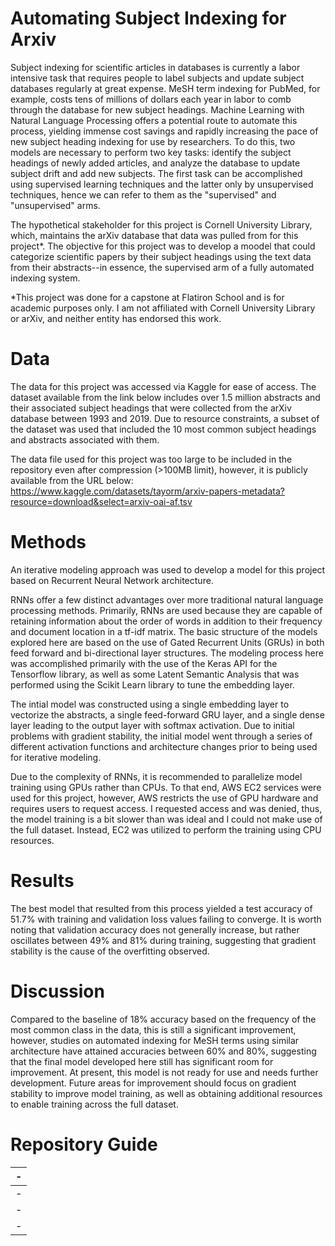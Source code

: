# Automating Subject Indexing for Arxiv
Subject indexing for scientific articles in databases is currently a labor intensive task that requires people to label subjects and update subject databases regularly at great expense. MeSH term indexing for PubMed, for example, costs tens of millions of dollars each year in labor to comb through the database for new subject headings. Machine Learning with Natural Language Processing offers a potential route to automate this process, yielding immense cost savings and rapidly increasing the pace of new subject heading indexing for use by researchers. To do this, two models are necessary to perform two key tasks: identify the subject headings of newly added articles, and analyze the database to update subject drift and add new subjects. The first task can be accomplished using supervised learning techniques and the latter only by unsupervised techniques, hence we can refer to them as the "supervised" and "unsupervised" arms.

The hypothetical stakeholder for this project is Cornell University Library, which, maintains the arXiv database that data was pulled from for this project*. The objective for this project was to develop a moodel that could categorize scientific papers by their subject headings using the text data from their abstracts--in essence, the supervised arm of a fully automated indexing system.

*This project was done for a capstone at Flatiron School and is for academic purposes only. I am not affiliated with Cornell University Library or arXiv, and neither entity has endorsed this work.

# Data

The data for this project was accessed via Kaggle for ease of access. The dataset available from the link below includes over 1.5 million abstracts and their associated subject headings that were collected from the arXiv database between 1993 and 2019. Due to resource constraints, a subset of the dataset was used that included the 10 most common subject headings and abstracts associated with them.

The data file used for this project was too large to be included in the repository even after compression (>100MB limit), however, it is publicly available from the URL below:
https://www.kaggle.com/datasets/tayorm/arxiv-papers-metadata?resource=download&select=arxiv-oai-af.tsv

# Methods

An iterative modeling approach was used to develop a model for this project based on Recurrent Neural Network architecture. 

RNNs offer a few distinct advantages over more traditional natural language processing methods. Primarily, RNNs are used because they are capable of retaining information about the order of words in addition to their frequency and document location in a tf-idf matrix. The basic structure of the models explored here are based on the use of Gated Recurrent Units (GRUs) in both feed forward and bi-directional layer structures. The modeling process here was accomplished primarily with the use of the Keras API for the Tensorflow library, as well as some Latent Semantic Analysis that was performed using the Scikit Learn library to tune the embedding layer.

The intial model was constructed using a single embedding layer to vectorize the abstracts, a single feed-forward GRU layer, and a single dense layer leading to the output layer with softmax activation. Due to initial problems with gradient stability, the initial model went through a series of different activation functions and architecture changes prior to being used for iterative modeling.

Due to the complexity of RNNs, it is recommended to parallelize model training using GPUs rather than CPUs. To that end, AWS EC2 services were used for this project, however, AWS restricts the use of GPU hardware and requires users to request access. I requested access and was denied, thus, the model training is a bit slower than was ideal and I could not make use of the full dataset. Instead, EC2 was utilized to perform the training using CPU resources.

# Results

The best model that resulted from this process yielded a test accuracy of 51.7% with training and validation loss values failing to converge. It is worth noting that validation accuracy does not generally increase, but rather oscillates between 49% and 81% during training, suggesting that gradient stability is the cause of the overfitting observed. 

# Discussion

Compared to the baseline of 18% accuracy based on the frequency of the most common class in the data, this is still a significant improvement, however, studies on automated indexing for MeSH terms using similar architecture have attained accuracies between 60% and 80%, suggesting that the final model developed here still has significant room for improvement. At present, this model is not ready for use and needs further development. Future areas for improvement should focus on gradient stability to improve model training, as well as obtaining additional resources to enable training across the full dataset.

# Repository Guide

|-
|-
|-
|-
|-